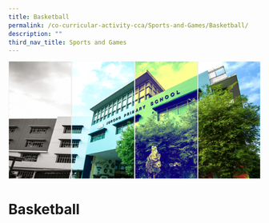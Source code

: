 ```yaml
---
title: Basketball
permalink: /co-curricular-activity-cca/Sports-and-Games/Basketball/
description: ""
third_nav_title: Sports and Games
---
```

![](/images/Banner.png)


Basketball
==========